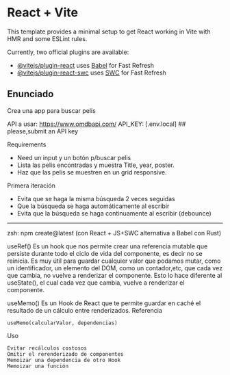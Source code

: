 # React + Vite

This template provides a minimal setup to get React working in Vite with HMR and some ESLint rules.

Currently, two official plugins are available:

- [@vitejs/plugin-react](https://github.com/vitejs/vite-plugin-react/blob/main/packages/plugin-react/README.md) uses [Babel](https://babeljs.io/) for Fast Refresh
- [@vitejs/plugin-react-swc](https://github.com/vitejs/vite-plugin-react-swc) uses [SWC](https://swc.rs/) for Fast Refresh


## Enunciado
Crea una app para buscar pelis

API a usar:
https://www.omdbapi.com/
API_KEY: [.env.local] ## please,submit an API key

Requirements
- Need un input y un botón p/buscar pelis
- Lista las pelis encontradas y muestra Title, year, poster.
- Haz que las pelis se muestren en un grid responsive.

Primera iteración

- Evita que se haga la misma búsqueda 2 veces seguidas
- Que la búsqueda se haga automáticamente al escribir
- Evita que la búsqueda se haga continuamente al escribir (debounce)

---------------------

zsh: npm create@latest (con React + JS+SWC alternativa a Babel con Rust)

useRef()
Es un hook que nos permite crear una referencia mutable que persiste durante todo el ciclo de vida del componente, es decir no se reinicia. Es muy útil para guardar cualquier valor que podamos mutar, como un identificador, un elemento del DOM, como un contador,etc, que cada vez que cambia, no vuelve a renderizar el componente. Esto lo hace diferente al useState(), el cual cada vez que cambia, vuelve a renderizar el componente.

useMemo()
Es un Hook de React que te permite guardar en caché el resultado de un cálculo entre renderizados.
Referencia

    useMemo(calcularValor, dependencias) 

Uso

    Evitar recálculos costosos
    Omitir el rerenderizado de componentes
    Memoizar una dependencia de otro Hook
    Memoizar una función 
